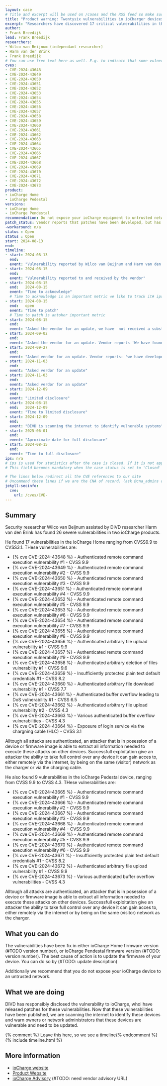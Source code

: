 ```yaml
---
layout: case
# Title and excerpt will be used on /cases and the RSS feed so make sure they reflect the case well
title: "Product warning: Twentysix vulnerabilities in ioCharger devices"
excerpt: "Researchers have discovered 17 critical vulnerabilities in the ioCharge Home and 9 critical vulnerabilities in the ioCharge Pedestal EV charging devices. Owners are advised to ensure that these devices cannot be reached from untrusted networks"
author: 
- Frank Breedijk
lead: Frank Breedijk
researchers:
- Wilco van Beijnum (independant researcher)
- Harm van der Brink 
- Frank Breedijk
# You can use free text here as well. E.g. to indicate that some vulnerabilities don't have CVEs assigned (yet). But, given that we discovered that you should always be able to get a CVE id from @cna_admins on Slack
cves:
- CVE-2024-43648
- CVE-2024-43649
- CVE-2024-43650
- CVE-2024-43651
- CVE-2024-43652
- CVE-2024-43653
- CVE-2024-43654
- CVE-2024-43655
- CVE-2024-43656
- CVE-2024-43657
- CVE-2024-43658
- CVE-2024-43659
- CVE-2024-43660
- CVE-2024-43661
- CVE-2024-43662
- CVE-2024-43663
- CVE-2024-43664
- CVE-2024-43665
- CVE-2024-43666
- CVE-2024-43667
- CVE-2024-43668
- CVE-2024-43669
- CVE-2024-43670
- CVE-2024-43671
- CVE-2024-43672
- CVE-2024-43673
product: 
- ioCharge Home
- ioCharge Pedestal
versions: 
- ioCharge Home
- ioCharge Pendestal
recommendation: Do not expose your ioCharge equipment to untrusted networks (e.g. the internet or a visitor network). If internet connectivity is needed, place the device behind a NAT gateway and block all incoming traffic.
patch_status: Vendor reports that patches have been developed, but has not disclosed details.
-workaround: n/a
status : Open
status : Open
start: 2024-08-13
end: 
timeline:
- start: 2024-08-13
  end:
  event: "Vulnerability reported by Wilco van Beijnum and Harm van den Brink to CISRT"
- start: 2024-08-15
  end:
  event: "Vulnerability reported to and received by the vendor"
- start: 2024-08-15
  end:   2024-08-15  
  event: "Time to acknowledge"
  # Time to acknowledge is an important metric we like to track it# ips: 0 
- start: 2024-08-15
  end:   open
  event: "Time to patch"
  # Time to patch is antoher important metric
- start: 2024-08-15
  end:  
  event: "Asked the vendor for an update, we have  not received a substantive update."
- start: 2024-09-02
  end:  
  event: "Asked the vendor for an update. Vendor reports 'We have found the issue before, and we are planning to fix this issue in the nearly future.'"
- start: 2024-09-27
  end:  
  event: "Asked vendor for an update. Vendor reports: 'we have developed the patch, need more time to test.'"
- start: 2024-11-03
  end:  
  event: "Asked verdor for an update"
- start: 2024-11-03
  end:  
  event: "Asked verdor for an update"
- start: 2024-12-09
  end:  
  event: "Limited disclosure"
- start: 2024-08-15
  end:   2024-12-09
  event: "Time to limited disclosure"
- start: 2024-12-09
  end:  
  event: "DIVD is scanning the internet to identify vulnerable systems"
- start: 2025-06-01
  end:  
  event: "Aproximate date for full disclosure"
- start: 2024-08-15
  end:   
  event: "Time to full disclosure"
ips: n/a
# ips is used for statistics after the case is closed. If it is not applicable, you can set IPs to n/a (e.g. stolen credentials)
# This field becomes mandatory when the case status is set to 'Closed'

# The lines below redirect all the CVE references to our site
# Uncommend these lines if we are the CNA of record. (ask @cna_admins on Slack if you don't know)
jekyll-secinfo:
  cve:
    url: /cves/CVE-
---
```

## Summary

Security researcher Wilco van Beijnum assisted by DIVD researcher Harm van den Brink has found 26 severe vulnerabilities in two ioCharge products. 

He found 17 vulnerabilities in the ioCharge Home ranging from CVSS9.9 to CVSS3.1. THese vulnerabilities are:
- {% cve CVE-2024-43648 %} - Authenticated remote command execution vulnerability #1 - CVSS 9.9
- {% cve CVE-2024-43649 %} - Authenticated remote command execution vulnerability #2 - CVSS 9.9
- {% cve CVE-2024-43650 %} - Authenticated remote command execution vulnerability #3 - CVSS 9.9
- {% cve CVE-2024-43651 %} - Authenticated remote command execution vulnerability #4 - CVSS 9.9
- {% cve CVE-2024-43652 %} - Authenticated remote command execution vulnerability #5 - CVSS 9.9
- {% cve CVE-2024-43653 %} - Authenticated remote command execution vulnerability #6 - CVSS 9.9
- {% cve CVE-2024-43654 %} - Authenticated remote command execution vulnerability #7 - CVSS 9.9
- {% cve CVE-2024-43655 %} - Authenticated remote command execution vulnerability #8 - CVSS 9.9
- {% cve CVE-2024-43656 %} - Authenticated arbitrary file upload vulnerability #1 - CVSS 9.9
- {% cve CVE-2024-43657 %} - Authenticated remote command execution vulnerability #9 - CVSS 9.9
- {% cve CVE-2024-43658 %} - Authenticated arbitrary deletion of files vulnerability #1 - CVSS 9.6
- {% cve CVE-2024-43659 %} - Insufficiently protected plain text default credentials #1 - CVSS 8.2
- {% cve CVE-2024-43660 %} - Authenticated arbitrary file download vulnerability #1 - CVSS 7.7
- {% cve CVE-2024-43661 %} - Authenticated buffer overflow leading to DoS vulnerability #1 - CVSS 6.5
- {% cve CVE-2024-43662 %} - Authenticated arbitrary file upload vulnerability #2 - CVSS 4.3
- {% cve CVE-2024-43663 %} - Various authenticated buffer overflow vulnerabilities - CVSS 4.3
- {% cve CVE-2024-43664 %} - Exposure of login service via the chargning cable (HLC) - CVSS 3.1

Alltough all attacks are authenticated, an attacker that is in posession of a device or firmware image is able to extract all information needed to execute these attacks on other devices. Successfull exploitation give an attacker the ability to take full control over any device it can gain acces to, either remotely via the internet, by being on the same (visitor) network as the charger or via the charging cable.

He also found 9 vulnerabilities in the ioCharge Pedestal device, ranging from CVSS 9.9 to CVSS 4.3. THese vulnerabilities are:

- {% cve CVE-2024-43665 %} - Authenticated remote command execution vulnerability #1 - CVSS 9.9
- {% cve CVE-2024-43666 %} - Authenticated remote command execution vulnerability #2 - CVSS 9.9
- {% cve CVE-2024-43667 %} - Authenticated remote command execution vulnerability #3 - CVSS 9.9
- {% cve CVE-2024-43668 %} - Authenticated remote command execution vulnerability #4 - CVSS 9.9
- {% cve CVE-2024-43669 %} - Authenticated remote command execution vulnerability #5 - CVSS 9.9
- {% cve CVE-2024-43670 %} - Authenticated remote command execution vulnerability #6 - CVSS 9.9
- {% cve CVE-2024-43671 %} - Insufficiently protected plain text default credentials #1 - CVSS 8.2
- {% cve CVE-2024-43672 %} - Authenticated arbitrary file upload vulnerability #1 - CVSS 9.9
- {% cve CVE-2024-43673 %} - Various authenticated buffer overflow vulnerabilities - CVSS 4.3

Alltough all attacks are authenticated, an attacker that is in posession of a device or firmware image is able to extract all information needed to execute these attacks on other devices. Successfull exploitation give an attacker the ability to take full control over any device it can gain acces to, either remotely via the internet or by being on the same (visitor) network as the charger.

## What you can do

The vulnerabilities have been fix in either ioCharge Home firmware version (#TODO version number), or ioCharge Pendestal firmware version (#TODO: version number). The best cause of action is to update the firmware of your device. You can do so by (#TODO: update description)

Additionally we recommend that you do not expose your ioCharge device to an untrusted network. 

## What we are doing

DIVD has responsibly disclosed the vulnerability to ioCharge, whoi have released patches for these vulnerabilities. Now that these vulnerabilities have been published, we are scanning the internet to identify these devices and warn owners or network administrators that these devices are vulnerable and need to be updated.

{% comment %}  Leave this here, so we see a timeline{% endcomment %}
{% include timeline.html %}

## More information
* [ioCharge website](https://iocharge.com/)
* [Product Website](https://iocharge.com/ac-charging-solutions/)
* [ioCharge Advisory](http://...) (#TODO: need vendor advisory URL)
